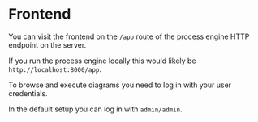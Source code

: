 # Frontend

You can visit the frontend on the `/app` route of the process engine HTTP endpoint on the server.

If you run the process engine locally this would likely be `http://localhost:8000/app`.

To browse and execute diagrams you need to log in with your user credentials.

In the default setup you can log in with `admin/admin`.
